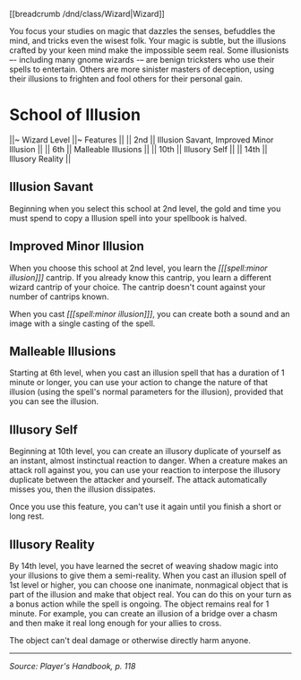 [[breadcrumb /dnd/class/Wizard|Wizard]]

You focus your studies on magic that dazzles the senses, befuddles the mind, and tricks even the wisest folk. Your magic is subtle, but the illusions crafted by your keen mind make the impossible seem real. Some illusionists –- including many gnome wizards -– are benign tricksters who use their spells to entertain. Others are more sinister masters of deception, using their illusions to frighten and fool others for their personal gain.

# School of Illusion

||~ Wizard Level ||~ Features ||
|| 2nd || Illusion Savant, Improved Minor Illusion ||
|| 6th || Malleable Illusions ||
|| 10th || Illusory Self ||
|| 14th || Illusory Reality ||

## Illusion Savant

Beginning when you select this school at 2nd level, the gold and time you must spend to copy a Illusion spell into your spellbook is halved.

## Improved Minor Illusion

When you choose this school at 2nd level, you learn the _[[[spell:minor illusion]]]_ cantrip. If you already know this cantrip, you learn a different wizard cantrip of your choice. The cantrip doesn't count against your number of cantrips known.

When you cast _[[[spell:minor illusion]]]_, you can create both a sound and an image with a single casting of the spell.

## Malleable Illusions

Starting at 6th level, when you cast an illusion spell that has a duration of 1 minute or longer, you can use your action to change the nature of that illusion (using the spell's normal parameters for the illusion), provided that you can see the illusion.

## Illusory Self

Beginning at 10th level, you can create an illusory duplicate of yourself as an instant, almost instinctual reaction to danger. When a creature makes an attack roll against you, you can use your reaction to interpose the illusory duplicate between the attacker and yourself. The attack automatically misses you, then the illusion dissipates.

Once you use this feature, you can't use it again until you finish a short or long rest.

## Illusory Reality

By 14th level, you have learned the secret of weaving shadow magic into your illusions to give them a semi-reality. When you cast an illusion spell of 1st level or higher, you can choose one inanimate, nonmagical object that is part of the illusion and make that object real. You can do this on your turn as a bonus action while the spell is ongoing. The object remains real for 1 minute. For example, you can create an illusion of a bridge over a chasm and then make it real long enough for your allies to cross.

The object can't deal damage or otherwise directly harm anyone.

----

*Source: Player's Handbook, p. 118*
